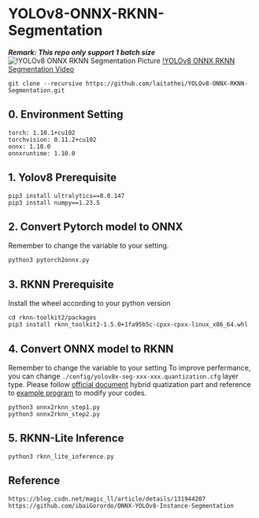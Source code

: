 # YOLOv8-ONNX-RKNN-Segmentation
***Remark: This repo only support 1 batch size***
![!YOLOv8 ONNX RKNN Segmentation Picture](https://github.com/laitathei/YOLOv8-ONNX-RKNN-Segmentation/blob/master/doc/visual_image.jpg)
[!YOLOv8 ONNX RKNN Segmentation Video](https://github.com/laitathei/YOLOv8-ONNX-RKNN-Segmentation/blob/master/doc/output.mp4)
```
git clone --recursive https://github.com/laitathei/YOLOv8-ONNX-RKNN-Segmentation.git
```
## 0. Environment Setting
```
torch: 1.10.1+cu102
torchvision: 0.11.2+cu102
onnx: 1.10.0
onnxruntime: 1.10.0
```

## 1. Yolov8 Prerequisite
```
pip3 install ultralytics==8.0.147
pip3 install numpy==1.23.5
```

## 2. Convert Pytorch model to ONNX
Remember to change the variable to your setting.
```
python3 pytorch2onnx.py
```

## 3. RKNN Prerequisite
Install the wheel according to your python version
```
cd rknn-toolkit2/packages
pip3 install rknn_toolkit2-1.5.0+1fa95b5c-cpxx-cpxx-linux_x86_64.whl
```

## 4. Convert ONNX model to RKNN
Remember to change the variable to your setting
To improve perfermance, you can change ```./config/yolov8x-seg-xxx-xxx.quantization.cfg``` layer type.
Please follow [official document](https://github.com/rockchip-linux/rknn-toolkit2/blob/master/doc/Rockchip_User_Guide_RKNN_Toolkit2_EN-1.5.0.pdf) hybrid quatization part and reference to [example program](https://github.com/rockchip-linux/rknn-toolkit2/tree/master/examples/functions/hybrid_quant) to modify your codes.
```
python3 onnx2rknn_step1.py
python3 onnx2rknn_step2.py
```

## 5. RKNN-Lite Inference
```
python3 rknn_lite_inference.py
```

## Reference
```
https://blog.csdn.net/magic_ll/article/details/131944207
https://github.com/ibaiGorordo/ONNX-YOLOv8-Instance-Segmentation
```
